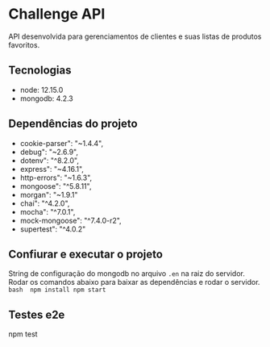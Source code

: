 # Challenge API

API desenvolvida para gerenciamentos de clientes e suas listas de produtos favoritos.

## Tecnologias

- node: 12.15.0
- mongodb: 4.2.3

## Dependências do projeto
- cookie-parser": "~1.4.4",
- debug": "~2.6.9",
- dotenv": "^8.2.0",
- express": "~4.16.1",
- http-errors": "~1.6.3",
- mongoose": "^5.8.11",
- morgan": "~1.9.1"
- chai": "^4.2.0",
- mocha": "^7.0.1",
- mock-mongoose": "^7.4.0-r2",
- supertest": "^4.0.2"


## Confiurar e executar o projeto

String de configuração do mongodb no arquivo `.en` na raiz do servidor. Rodar os comandos abaixo para baixar as dependências e rodar o servidor.
``bash 
npm install
npm start
``
## Testes e2e

npm test




